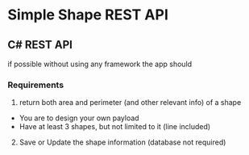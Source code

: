 # Simple Shape REST API


## C# REST API

if possible without using any framework the app should

### Requirements

1. return both area and perimeter (and other relevant info) of a shape 

- You are to design your own payload
- Have at least 3 shapes, but not limited to it (line included)

2.	Save or Update the shape information (database not required)


<!--
How to submit
Share your code to justin.quilon@chromedia.com (in any form)
-->
